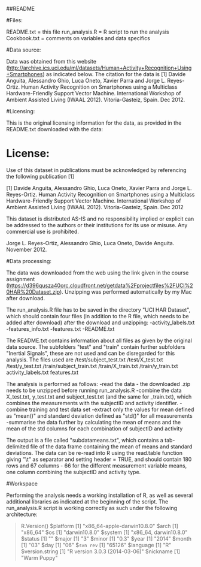 ##README

#Files:

README.txt = this file
run_analysis.R = R script to run the analysis
Cookbook.txt = comments on variables and data specifics

#Data source:

Data was obtained from this website (http://archive.ics.uci.edu/ml/datasets/Human+Activity+Recognition+Using+Smartphones) as indicated below. The citation for the data is
[1] Davide Anguita, Alessandro Ghio, Luca Oneto, Xavier Parra and Jorge L. Reyes-Ortiz. Human Activity Recognition on Smartphones using a Multiclass Hardware-Friendly Support Vector Machine. International Workshop of Ambient Assisted Living (IWAAL 2012). Vitoria-Gasteiz, Spain. Dec 2012.

#Licensing:

This is the original licensing information for the data, as provided in the README.txt downloaded with the data:

License:
========
Use of this dataset in publications must be acknowledged by referencing the following publication [1] 

[1] Davide Anguita, Alessandro Ghio, Luca Oneto, Xavier Parra and Jorge L. Reyes-Ortiz. Human Activity Recognition on Smartphones using a Multiclass Hardware-Friendly Support Vector Machine. International Workshop of Ambient Assisted Living (IWAAL 2012). Vitoria-Gasteiz, Spain. Dec 2012

This dataset is distributed AS-IS and no responsibility implied or explicit can be addressed to the authors or their institutions for its use or misuse. Any commercial use is prohibited.

Jorge L. Reyes-Ortiz, Alessandro Ghio, Luca Oneto, Davide Anguita. November 2012.


#Data processing:

The data was downloaded from the web using the link given in the course assignment (https://d396qusza40orc.cloudfront.net/getdata%2Fprojectfiles%2FUCI%20HAR%20Dataset.zip). Unzipping was performed automatically by my Mac after download. 

The run_analysis.R file has to be saved in the directory "UCI HAR Dataset", which should contain four files (in addition to the R file, which needs to be added after download) after the download and unzipping:
-activity_labels.txt
-features_info.txt
-features.txt
-README.txt

The README.txt contains information about all files as given by the original data source. The subfolders "test" and "train" contain further subfolders "Inertial Signals", these are not used and can be disregarded for this analysis. The files used are
/test/subject_test.txt
/test/X_test.txt
/test/y_test.txt
/train/subject_train.txt
/train/X_train.txt
/train/y_train.txt
activity_labels.txt
features.txt

The analysis is performed as follows:
-read the data - the downloaded .zip needs to be unzipped before running run_analysis.R
-combine the data X_test.txt, y_test.txt and subject_test.txt (and the same for _train.txt), which combines the measurements with the subjectID and activity identifier.
-combine training and test data set
-extract only the values for mean defined as "mean()" and standard deviation defined as "std()" for all measurements
-summarise the data further by calculating the mean of means and the mean of the std columns for each combination of subjectID and activity

The output is a file called "subdatameans.txt", which contains a tab-delimited file of the data frame containing the mean of means and standard deviations. The data can be re-read into R using the read.table function giving "\t" as separator and setting header = TRUE, and should contain 180 rows and 67 columns - 66 for the different measurement variable means, one column combining the subjectID and activity type.

#Workspace

Performing the analysis needs a working installation of R, as well as several additional libraries as indicated at the beginning of the script. The run_analysis.R script is working correctly as such under the following architecture:

> R.Version()
$platform
[1] "x86_64-apple-darwin10.8.0"
$arch
[1] "x86_64"
$os
[1] "darwin10.8.0"
$system
[1] "x86_64, darwin10.8.0"
$status
[1] ""
$major
[1] "3"
$minor
[1] "0.3"
$year
[1] "2014"
$month
[1] "03"
$day
[1] "06"
$`svn rev`
[1] "65126"
$language
[1] "R"
$version.string
[1] "R version 3.0.3 (2014-03-06)"
$nickname
[1] "Warm Puppy"

